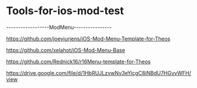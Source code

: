 # Tools-for-ios-mod-test
------------------ModMenu----------------

https://github.com/joeyjurjens/iOS-Mod-Menu-Template-for-Theos

https://github.com/xelahot/iOS-Mod-Menu-Base

https://github.com/Rednick16/r16Menu-template-for-Theos

https://drive.google.com/file/d/1HbRUJLzvwNv3eYicgC8iNBdU7HGvvWFH/view
